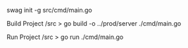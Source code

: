 
swag init -g src/cmd/main.go

Build Project
/src > go build -o ../prod/server ./cmd/main.go

Run Project
/src > go run ./cmd/main.go